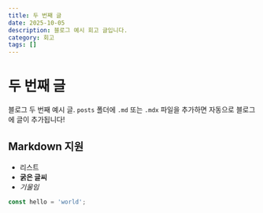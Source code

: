 ```yaml
---
title: 두 번째 글
date: 2025-10-05
description: 블로그 예시 회고 글입니다.
category: 회고
tags: []
---
```


# 두 번째 글

블로그 두 번째 예시 글. `posts` 폴더에 `.md` 또는 `.mdx` 파일을 추가하면 자동으로 블로그에 글이 추가됩니다!

## Markdown 지원

- 리스트
- **굵은 글씨**
- _기울임_

```javascript
const hello = 'world';
```